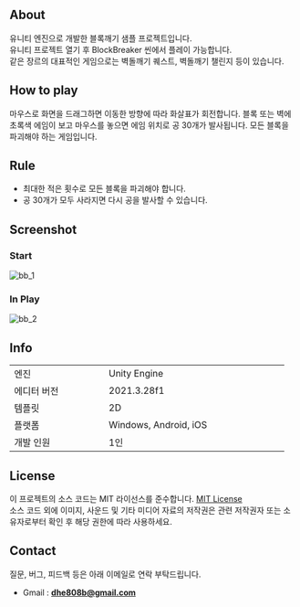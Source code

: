 <!-- https://github.com/Donground/BlockBreaker -->

## About

유니티 엔진으로 개발한 블록깨기 샘플 프로젝트입니다.
<br>
유니티 프로젝트 열기 후 BlockBreaker 씬에서 플레이 가능합니다.
<br>
같은 장르의 대표적인 게임으로는 벽돌깨기 퀘스트, 벽돌깨기 챌린지 등이 있습니다.

## How to play

마우스로 화면을 드래그하면 이동한 방향에 따라 화살표가 회전합니다. 블록 또는 벽에 초록색 에임이 보고 마우스를 놓으면 에임 위치로 공 30개가 발사됩니다. 모든 블록을 파괴해야 하는 게임입니다.

## Rule

- 최대한 적은 횟수로 모든 블록을 파괴해야 합니다.
- 공 30개가 모두 사라지면 다시 공을 발사할 수 있습니다.

## Screenshot

### Start

![bb_1](https://github.com/TereaGreen/BlockBreaker/assets/80702114/aac44213-96a6-4b7f-ae08-2d11b421c001)

### In Play

![bb_2](https://github.com/TereaGreen/BlockBreaker/assets/80702114/db7b0560-fcea-4bba-b940-ea4dced17739)

## Info

<table>
    <tr>
        <td width="150">엔진</td>
        <td width="300">Unity Engine</td>
    </tr>
    <tr>
        <td>에디터 버전</td>
        <td>2021.3.28f1</td>
    </tr>
    <tr>
        <td>템플릿</td>
        <td>2D</td>
    </tr>
    <tr>
        <td>플랫폼</td>
        <td>Windows, Android, iOS</td>
    </tr>
    <tr>
        <td>개발 인원</td>
        <td>1인</td>
    </tr>
</table>

## License

이 프로젝트의 소스 코드는 MIT 라이선스를 준수합니다. <a href="https://en.wikipedia.org/wiki/MIT_License">MIT License</a>
<br>
소스 코드 외에 이미지, 사운드 및 기타 미디어 자료의 저작권은 관련 저작권자 또는 소유자로부터 확인 후 해당 권한에 따라 사용하세요.

## Contact

질문, 버그, 피드백 등은 아래 이메일로 연락 부탁드립니다.
<br>
- Gmail : <b>dhe808b@gmail.com</b>

